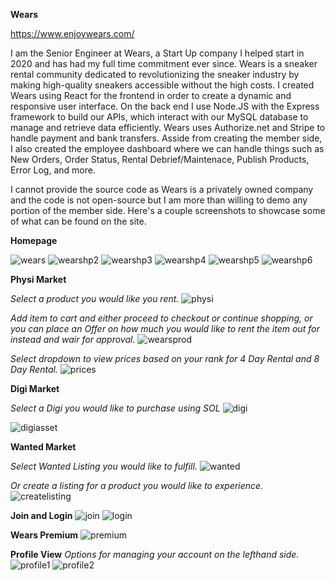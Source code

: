 __Wears__

https://www.enjoywears.com/

I am the Senior Engineer at Wears, a Start Up company I helped start in 2020 and has had my full time commitment ever since. Wears is a sneaker rental community dedicated to revolutionizing the sneaker industry by making high-quality sneakers accessible without the high costs.
I created Wears using React for the frontend in order to create a dynamic and responsive user interface. On the back end I use Node.JS with the Express framework to build our APIs, which interact with our MySQL database to manage and retrieve data efficiently.
Wears uses Authorize.net and Stripe to handle payment and bank transfers.
Asside from creating the member side, I also created the employee dashboard where we can handle things such as New Orders, Order Status, Rental Debrief/Maintenace, Publish Products, Error Log, and more.

I cannot provide the source code as Wears is a privately owned company and the code is not open-source but I am more than willing to demo any portion of the member side.
Here's a couple screenshots to showcase some of what can be found on the site.

__Homepage__

![wears](https://github.com/xvxbryan/wears/assets/31249606/2b22ebfd-6584-44fe-b53e-2ccb7886574e)
![wearshp2](https://github.com/xvxbryan/wears/assets/31249606/9747300c-2927-44af-8de6-063718d31f14)
![wearshp3](https://github.com/xvxbryan/wears/assets/31249606/a89651e7-622c-46ca-b692-fb9393e0619c)
![wearshp4](https://github.com/xvxbryan/wears/assets/31249606/4305076d-bbbb-4dad-a143-eea5cb1cbee1)
![wearshp5](https://github.com/xvxbryan/wears/assets/31249606/c16915f6-cd2d-42f8-928c-04800a435848)
![wearshp6](https://github.com/xvxbryan/wears/assets/31249606/ea9efc35-ed13-480b-9d6d-56f8102f3bfe)

__Physi Market__

_Select a product you would like you rent._
![physi](https://github.com/xvxbryan/wears/assets/31249606/56755510-eb17-4d57-bded-0f18a1a04293)

_Add item to cart and either proceed to checkout or continue shopping,_
_or you can place an Offer on how much you would like to rent the item out for instead and wair for approval._
![wearsprod](https://github.com/xvxbryan/wears/assets/31249606/ff9159b1-f225-462c-9808-53ff8fb99c72)

_Select dropdown to view prices based on your rank for 4 Day Rental and 8 Day Rental._
![prices](https://github.com/xvxbryan/wears/assets/31249606/a4178dfa-c0f0-4741-8289-0df37d311d98)




__Digi Market__

_Select a Digi you would like to purchase using SOL_
![digi](https://github.com/xvxbryan/wears/assets/31249606/54a1279f-99aa-4ea4-8022-d300b1077888)

![digiasset](https://github.com/xvxbryan/wears/assets/31249606/e4ec225f-7f82-4f44-8055-ab2cc29aee0d)


__Wanted Market__

_Select Wanted Listing you would like to fulfill._
![wanted](https://github.com/xvxbryan/wears/assets/31249606/e6db40d1-eb6d-4262-b2de-f456cb9fa7bb)

_Or create a listing for a product you would like to experience._
![createlisting](https://github.com/xvxbryan/wears/assets/31249606/fa01ab88-b941-498b-8478-781868435383)

__Join and Login__
![join](https://github.com/xvxbryan/wears/assets/31249606/6dae2cc4-b426-418a-902c-1e8db1640b2b)
![login](https://github.com/xvxbryan/wears/assets/31249606/458b1c9e-b65f-4c96-9c42-89b78b42d558)

__Wears Premium__
![premium](https://github.com/xvxbryan/wears/assets/31249606/78709619-614b-4cbb-9859-a7d6ece94c3c)

__Profile View__
_Options for managing your account on the lefthand side._
![profile1](https://github.com/xvxbryan/wears/assets/31249606/ea749639-715d-41b7-8bb1-1fc9f19027c1)
![profile2](https://github.com/xvxbryan/wears/assets/31249606/f150f03b-01e6-4779-84ec-f2c73e8b2c53)
